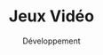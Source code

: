 ---
layout: service
title: "Jeux Vidéo"
subtitle: "Développement"
lang: fr
ref: Game Development
img: game.png
description: À l'aide d'outils et des technologies les plus récentes, tels que <a href="https://unity3d.com">Unit3D</a>, <a href="https://www.adobe.com/products/animate.html">Adobe Animate</a> et <a href="https://ephtracy.github.io">Magicavoxel</a>, nous concevons, développons et commercialisons nos propres jeux. Nous en couvrons différents genres, notamment jeux d'arcade, de stratégie et de cartes à collectionner. Nous nous concentrons principalement sur les jeux mobiles, qui seront publiés sur les deux grandes plates-formes mobiles, Android et iOS. Par conséquent, ils seront distribués via <a href="https://play.google.com/store">Google Play</a> et <a href="https://www.apple.com/lae/ios/app-store/">App Store</a>. <b>Nous prévoyons de publier notre premier jeu au cours du deuxième semestre de 2019</b>.
---